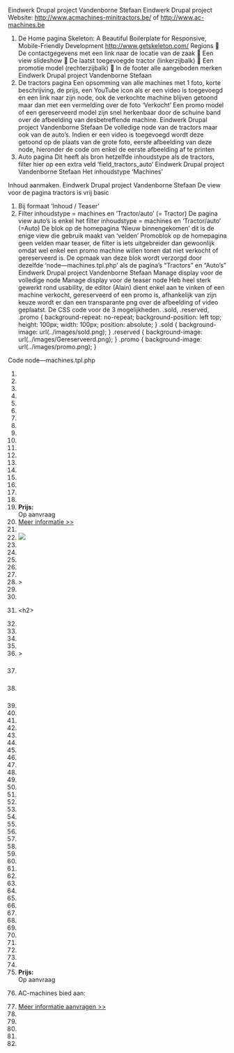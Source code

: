 Eindwerk Drupal project Vandenborne Stefaan
Eindwerk Drupal project
Website: http://www.acmachines-minitractors.be/ of http://www.ac-machines.be
1. De Home pagina
Skeleton: A Beautiful Boilerplate for Responsive, Mobile-Friendly Development http://www.getskeleton.com/
Regions
 De contactgegevens met een link naar de locatie van de zaak
 Een view slideshow
 De laatst toegevoegde tractor (linkerzijbalk)
 Een promotie model (rechterzijbalk)
 In de footer alle aangeboden merken
Eindwerk Drupal project Vandenborne Stefaan
2. De tractors pagina
Een opsomming van alle machines met 1 foto, korte beschrijving, de prijs, een YouTube icon als er een video is toegevoegd en een link naar zijn node, ook de verkochte machine blijven getoond maar dan met een vermelding over de foto ‘Verkocht’
Een promo model of een gereserveerd model zijn snel herkenbaar door de schuine band over de afbeelding van desbetreffende machine.
Eindwerk Drupal project Vandenborne Stefaan
De volledige node van de tractors maar ook van de auto’s.
Indien er een video is toegevoegd wordt deze getoond op de plaats van de grote foto, eerste afbeelding van deze node, hieronder de code om enkel de eerste afbeelding af te printen <?php print render($content['field_machine_img'][0]); ?>
3. Auto pagina Dit heeft als bron hetzelfde inhoudstype als de tractors, filter hier op een extra veld ‘field_tractors_auto’
Eindwerk Drupal project Vandenborne Stefaan
Het inhoudstype ‘Machines’

Inhoud aanmaken.
Eindwerk Drupal project Vandenborne Stefaan
De view voor de pagina tractors is vrij basic
1. Bij formaat ‘Inhoud / Teaser’
2. Filter inhoudstype = machines en ‘Tractor/auto’ (= Tractor)
De pagina view auto’s is enkel het filter inhoudstype = machines en ‘Tractor/auto’ (=Auto)
De blok op de homepagina ‘Nieuw binnengekomen’ dit is de enige view die gebruik maakt van ‘velden’
Promoblok op de homepagina geen velden maar teaser, de filter is iets uitgebreider dan gewoonlijk omdat
wel enkel een promo machine willen tonen dat niet verkocht of gereserveerd is. De opmaak van deze blok
wordt verzorgd door dezelfde ‘node—machines.tpl.php’ als de pagina’s “Tractors” en “Auto’s”
Eindwerk Drupal project Vandenborne Stefaan
Manage display voor de volledige node
Manage display voor de teaser node
Heb heel sterk gewerkt rond usability, de editor (Alain) dient enkel aan te vinken of een machine verkocht, gereserveerd of een promo is, afhankelijk van zijn keuze wordt er dan een transparante png over de afbeelding of video geplaatst.
De CSS code voor de 3 mogelijkheden.
.sold, .reserved, .promo { background-repeat: no-repeat; background-position: left top; height: 100px; width: 100px; position: absolute; }
.sold { background-image: url(../images/sold.png); }
.reserved { background-image: url(../images/Gereserveerd.png); }
.promo { background-image: url(../images/promo.png); }

Code node—machines.tpl.php
1. <?php if ($teaser): ?><!-- teaser weergave op de pagina overzicht tractors en auto's zelfde inhoudstype met een extra veld(tractor/auto - vinkje)-->
2. <div class="wrapper_aanbod_teaser">
3. <div class="aanbod_machine">
4. <?php // print_r ($field_machine_promo) ?><!-- dit om te testen-->
5. <?php if ($field_machine_verkocht["und"][0]["value"]==="ja"): ?><!-- indien machine verkocht toon de banner verkocht -->
6. <div class="sold"></div><?php print render($content['field_machine_img'][0]); ?>
7. <?php elseif ($field_machine_reserved["und"][0]["value"]==="ja"): ?><!-- indien machine gereserveerd toon de banner gereserveerd -->
8. <div class="reserved"></div><?php print render($content['field_machine_img'][0]); ?>
9. <?php elseif (count($field_machine_promo) && $field_machine_promo["und"][0]["value"]==="ja"): ?><!-- toon de banner promo om een of andere duistere rede moet ik hier het field gaan tellen naar inhoud - foutcode (Notice: Undefined index: und in include() (line 12 of/ home/acmachines/ domains/acmachines-minitractors.be/ public_html/sites/all/themes/skeletontheme/ templates/ node--machines.tpl.php).( -->
10. <div class="promo"></div><?php print render($content['field_machine_img'][0]); ?>
11. <?php else: ?>
12. <?php print render($content['field_machine_img'][0]); ?> <!-- niet verkocht, niet gereserveerd en geen promo toon het eerste beeld van het machine-->
13. <?php endif; ?>
14. <div class="title_mach_teaser"><?php print $title; ?></div>
15. <?php print render($content['field_soort_machine']); ?>
16. <?php print render($content['field_vermogen']); ?>
17. <?php print render($content['field_prijs']); ?>
18. <?php print render($content['field_prijs_marge']); ?>
19. <?php if ($field_prijs_aanvraag): ?><strong>Prijs:</strong><br />Op aanvraag <?php endif; ?>
20. <div class="more_info_teaser"><a href="<?php print $node_url; ?>">Meer informatie >></a></div> <!-- een meer info link naar de volledige node -->
21. <div class="youtube_logo"><!-- dit als er een video is, toon dan het Youtube logo -->
22. <?php if ($field_machines_video): ?><img src="<?php print base_path() . path_to_theme(); ?>/images/youtube-logo.jpg" /><?php endif; ?>
23. </div>
24. </div><!--/.aanbod_machine-->
25. </div><!--/. wrapper_aanbod_teaser -->
26. <?php else: ?>
27. <!-- hier de volledig node -->
28. <div id="node-<?php print $node->nid; ?>" class="<?php print $classes; ?> clearfix"<?php print $attributes; ?>>
29. <?php print render($title_prefix); ?>
30.
31. <h2<?php print $title_attributes; ?>>
32. <?php print $title; ?>
33. </h2>
34.
35. <?php print render($title_suffix); ?>
36. <div class="content clearfix"<?php print $content_attributes; ?>>
37. <h3><?php print render($content['field_soort_machine']); ?></h3>
38. <div class="cover_machine">
39.
40. <?php if ($field_machine_verkocht[0]["value"]==="ja"): ?>
41. <div class="sold"></div><!-- een div verkocht over de image of video-->
42. <?php if ($field_machines_video): ?>
43. <?php print render($content['field_machines_video']); ?> <!-- toon de video met de banner verkocht-->
44. <?php else: ?>
45. <?php print render($content['field_machine_img'][0]); ?><!-- toon de foto met de banner verkocht, deze afbeelding (de eerste) wordt enkel getoond indien er geen video is toegevoegd -->
46. <? endif; ?>
47.
48. <?php elseif (isset($field_machine_reserved[0]) && $field_machine_reserved[0]["value"]==="ja"): ?>
49. <div class="reserved"></div>
50. <?php if ($field_machines_video): ?>

51. <?php print render($content['field_machines_video']); ?> <!-- toon de video met de banner gereserveerd-->
52. <?php else: ?>
53. <?php print render($content['field_machine_img'][0]); ?><!-- toon de afbeelding met banner gereserveerd -->
54. <? endif; ?>
55.
56. <?php elseif (count($field_machine_promo) && $field_machine_promo[0]["value"]==="ja"): ?>
57. <div class="promo"></div>
58. <?php if ($field_machines_video): ?>
59. <?php print render($content['field_machines_video']); ?> <!-- toon de video met de banner promo-->
60. <?php else: ?>
61. <?php print render($content['field_machine_img'][0]); ?><!-- toon de afbeelding met banner promo -->
62. <? endif; ?>
63.
64. <?php else: ?>
65. <?php if ($field_machines_video): ?>
66. <?php print render($content['field_machines_video']); ?> <!-- toon de video zonder banner-->
67. <?php else: ?>
68. <?php print render($content['field_machine_img'][0]); ?> <!-- toon de afbeelding zonder banner zie opmerking onderaan-->
69. <?php endif; ?>
70. <?php endif; ?>
71. </div><!-- /cover_machine-->
72. <div class="field_machine"><?php print render($content['field_vermogen']); ?> </div>
73. <div class="field_machine"><?php print render($content['field_prijs']); ?> </div>
74. <div class="field_machine"><?php print render($content['field_prijs_marge']); ?> </div>
75. <div class="field_machine"><?php if ($field_prijs_aanvraag): ?><strong>Prijs:</strong><br />Op aanvraag <?php endif; ?> </div>
76. <span class="bold">AC-machines bied aan:</span><br /> <?php print render($content['body']); ?>
77. <div class="more_info_form"><a href="/node/16?title=<?php print $title; ?>"><div class="">Meer informatie aanvragen >> </div></a></div><!—print een link naar een webform voor meer info en print de titel van de node in het eerste veld van deze form-->
78. <div class="cover_machine_all"><?php print render($content['field_machine_img']); ?> </div> <!—print alle resterende beelden van deze node -->
79. </div>
80. </div>
81. <?php endif; ?>
82. <!-- enkele opmerkingen: als er een video inhoud is dan wordt de eerste image [0] niet meer als grote afbeelding getoond maar komt deze bij in de kleine afbeeldingen onderaan de node
83. weet nog niet goed hoe dit in elkaar zit (render($content['field_machine_img'][0]) maar hier komt dit goed uit -->
Het zou niet de beste oplossing zijn om php logica in de .tpl.php files te plaatsen volgens volgend artikel https://www.acquia.com/blog/5-mistakes-avoid-your-drupal-website-number-1-architecture De pdf file over dit artikel staat in de map dropbox/drupal-project/deel/5_mistakes_ebook.pdf
Mistake: PHP code or other logic in the database or in template ( .tpl .php) files. Solution: Write all logic, including PHP, calls to web services, and SQL queries, in modules or theme preprocess functions if necessary.
Dit is misschien iets om bij een volgend eindwerk uit te werken.

Preformance
De default cache is geactiveerd wil hier ook niet te ver ingaan omdat de editor (Alain) dagelijks nieuwe producten toevoegt en aanpast, vooral bij aanpassingen wordt de aanpassing niet onmiddellijk getoond.
In het ‘html.tpl.php’ bestand is het invoegen van JavaScript naar einde van de page verhuisd op aanraden van ‘Google Devolopers PageSpeed’, de css <?php print $styles; ?> zou ook op dezelfde plaats kunnen komen maar het probleem is dat bij het wisselen van de pagina’s deze heel even getoond wordt zonder opmaak, ook deze oplossing geeft geen verbetering naar score.
<?php print $scripts; ?>
<?php print $page_bottom; ?>
</body>
</html>
SEO
Krijg deze score bij alle pagina’s de editor (Alain) zorgt ervoor dat bij elke toegevoegde afbeelding een ALT image tag wordt opgegeven, had dit graag als required ingesteld maar deze mogelijkheid is er niet, had dit misschien aan Dries moeten voorstellen om dit in Drupal 8 in te bouwen .
Modules
De gebruikelijke, geen die we nog nooit hebben gebruikt, de module ‘Views UI’ is wel uitgeschakeld dit wegens performance overwegingen.